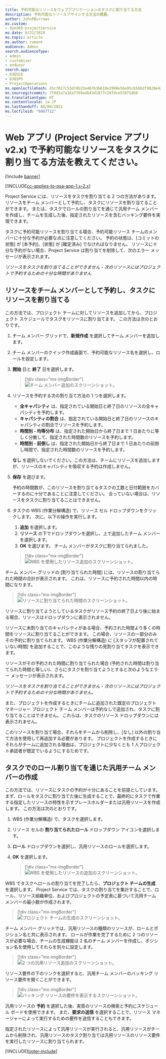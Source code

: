 ```yaml
---
title: 予約可能なリソースをウェブアプリケーションのタスクに割り当てる方法
description: 予約可能なリソースアサインする方法の概要。
author: JohnPBurrows
ms.custom:
- dyn365-projectservice
ms.date: 8/21/2018
ms.topic: article
ms.author: rumant
audience: Admin
search.audienceType:
- admin
- customizer
- enduser
search.app:
- D365CE
- D365PS
- ProjectOperations
ms.openlocfilehash: 25cf017c53d7db23e467b3b610e2990e56e95cb56bdf9820e427dfeeeb979637
ms.sourcegitcommit: 7f8d1e7a16af769adb43d1877c28fdce53975db8
ms.translationtype: HT
ms.contentlocale: ja-JP
ms.lasthandoff: 08/06/2021
ms.locfileid: "6987712"
---
```

# <a name="how-do-i-assign-a-bookable-resource-to-a-task-in-the-web-app-project-service-app-v2x"></a>Web アプリ (Project Service アプリ v2.x) で予約可能なリソースをタスクに割り当てる方法を教えてください。

[!include [banner](../includes/psa-now-project-operations.md)]

[!INCLUDE[cc-applies-to-psa-app-1.x-2.x](../includes/cc-applies-to-psa-app-1x-2x.md)]

Project Service には、リソースをタスクを割り当てる 2 つの方法があります。 リソースをチーム メンバーとして予約し、タスクにリソースを割り当てることができます。 または、タスクでロールの割り当てを通じて汎用チーム メンバーを作成し、チームを生成した後、指定されたリソースを含むバッキング要件を実現できます。

タスクに予約可能リソースを割り当てる場合、予約可能リソース チームのメンバーに十分な予約が必要な点に注意してください。 予約の状態は、[コミットの状態] が [本予約]、[状態] が [確定済み] でなければなりません。 リソースに十分な予約がない場合、Project Service は割り当てを削除して、次のエラー メッセージが表示されます。

*リソースをタスクを割り当てることができません - 次のリソースにはプロジェクトで予約するための十分な時間がありません*

## <a name="book-a-resource-as-a-team-member-and-then-assign-the-resource-to-a-task"></a>リソースをチーム メンバーとして予約し、タスクにリソースを割り当てる

この方法では、プロジェクト チームに対してリソースを追加してから、プロジェクト スケジュールでタスクをリソースに割り当てます。 この方法は次のとおりです。
1.  チーム メンバー グリッドで、**新規作成** を選択してチーム メンバーを追加します。
2.  チーム メンバーのクイック作成画面で、予約可能なリソース名を選択し、ロールを設定します。
3.  **開始** 日と **終了** 日を選択します。

    > [!div class="mx-imgBorder"] 
    > ![チーム メンバー追加のスクリーンショット。](media/FAQ-Resources-to-Tasks2-1.png "チームメンバー追加のスクリーンショット")
 
4.  リソースを予約する次の割り当て方法の 1 つを選択します。
    - **全キャパシティ** は、指定されている開始日と終了日のリソースの全キャパシティを予約します。
    - **キャパシティの割合** は、指定されている開始日と終了日のリソースのキャパシティの割合でリソースを予約します。
    - **時間別 - 均等分布** は、指定された開始日から終了日まで 1 日あたりに等しく分散して、指定された時間数のリソースを予約します。
    - **時間別 - 前倒し** は、指定された開始日から終了日まで 1 日あたりの前倒し時間で、指定された時間数のリソースを予約します。

    **なし** を選択しないでください。この方法は、チームにリソースを追加しますが、リソースのキャパシティを吸収する予約は作成しません。
5.  **保存** を選びます。

    予約の時間数が、このリソースを割り当てるタスクの工数と日付範囲をカバーするのに十分であることに注意してください。 合っていない場合は、リソースをタスクに割り当てることはできません。

6.  タスクの WBS (作業分解構造) で、リソース セル ドロップダウンをクリックします。 次に、以下の操作を実行します。 

    1. **追加** を選択します。
    2. **リソース** の下でドロップダウンを選択し、上で追加したチーム メンバーを選択します。
    3. **OK** を選びます。 チーム メンバーがタスクに割り当てられました。

    > [!div class="mx-imgBorder"] 
    > ![WBS を使用したリソース追加のスクリーンショット。](media/FAQ-Resources-to-Tasks2-2.png "WBSを使用したリソース追加のスクリーンショット")
 
チーム メンバー グリッドの [割り当てられた時間] には、リソースの割り当てられた時間の合計が表示されます。 これは、リソースに予約された時間以内の時間になります。 

> [!div class="mx-imgBorder"] 
> ![リソースに割り当てられた時間のスクリーンショット。](media/FAQ-Resources-to-Tasks2-3.png "リソースに割り当てられた時間のスクリーンショット")
 
リソースに割り当てようとしているタスクがリソース予約の終了日より後に始まる場合、リソースはドロップダウンに表示されません。

リソースに未割り当てのキャパシティがある場合、予約された時間より多くの時間をリソースに割り当てることができます。 この場合、リソースの一部分のみその予約に割り当てられます。 WBS (作業分解構造) に [スタッフが配置されていない時間] を追加することで、このような残りの見割り当てタスクを表示できます。

リソースがその予約された時間に割り当てられた場合 (予約された時間は割り当てられた時間と等しい)、さらにタスクを割り当てようとすると次のようなエラー メッセージが表示されます。

*リソースをタスクを割り当てることができません - 次のリソースにはプロジェクトで予約するための十分な時間がありません。*

また、プロジェクトを作成するときにチームに追加された既定のプロジェクト マネージャー プロジェクト チーム メンバーは予約なしで追加され、タスクに割り当てることはできません。 これらは、タスクのリソース ドロップダウンには表示されません。

このリソースを割り当て場合、それらをチームから削除し、[なし] 以外の割り当て方法を使用して再追加する必要があります。 プロジェクトを作成するときにそれらがチームに追加される理由は、プロジェクトに少なくとも 1 人プロジェクト承認者が既定でいるようにするためです。

## <a name="create-a-generic-team-member-through-role-assignment-on-tasks"></a>タスクでのロール割り当てを通じた汎用チーム メンバーの作成

この方法では、リソースにタスクの予約が十分にあることを前提としています。 まず、ロールをタスクに割り当てた後に生成することで、最終的にタスクで作業する指定したリソースの特性を示すプレースホルダーまたは汎用リソースを作成します。 この方法は次のとおりです。

1. WBS (作業分解構造) で、タスクを選択します。
2. リソース セルの **割り当てられたロール** ドロップダウン アイコンを選択します。
3. **ロール** ドロップダウンを選択し、汎用リソースのロールを選択します。
4. **OK** を選択します。

    > [!div class="mx-imgBorder"] 
    > ![WBS を使用したリソースの追加のスクリーンショット。](media/FAQ-Resources-to-Tasks2-4.png "WBSを使用したリソースの追加のスクリーンショット")
 
WBS でタスクへロールの割り当てを完了したら、**プロジェクト チームの生成** を選択します。 Project Service では、タスクの割り当てを集計することで、ロール、リソース組織単位、およびプロジェクトの予定表に基づいて汎用チーム メンバーの最小数が作成されます。

> [!div class="mx-imgBorder"] 
> ![プロジェクト チームの生成のスクリーンショット。](media/FAQ-Resources-to-Tasks2-5.png "プロジェクトチームの生成のスクリーンショット")
 
チーム メンバー グリッドでは、汎用リソースの種類のリソースが、ロールとポジション名と共に表示されます。 ロールが作業を完了するために 2 つのリソースが必要な場合、チームの生成機能は 2 名のチーム メンバーを作成し、ポジション名を使用してそれらを別々に設定します。

> [!div class="mx-imgBorder"] 
> ![2 つの汎用リソース追加のスクリーンショット。](media/FAQ-Resources-to-Tasks2-6.png "2つの汎用リソース追加のスクリーンショット")
 
リソース要件の下のリンクを選択すると、汎用チーム メンバーのバッキング リソース要件を開くことができます。

> [!div class="mx-imgBorder"] 
> ![バッキング リソースの要件を表示するスクリーンショット。](media/FAQ-Resources-to-Tasks2-7.png "関連するリソースの要件を起動するスクリーンショット")

汎用リソースの **予約** を選択した後、実質のリソースの検索と予約にスケジュール ボードを使用できます。 また、**要求の送信** を選択することで、リソース マネージャーによって実行するための要件を送信することもできます。

指定されたリソースによって汎用リソースが実行されると、汎用リソースがチームから削除され、汎用リソースのタスク割り当ては汎用リソースのリソース要件を実行したリソースに割り当てられます。
 



[!INCLUDE[footer-include](../includes/footer-banner.md)]